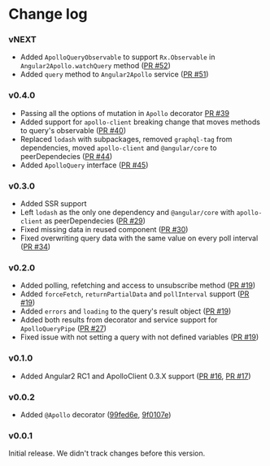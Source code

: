 # Change log

### vNEXT

- Added `ApolloQueryObservable` to support `Rx.Observable` in `Angular2Apollo.watchQuery` method ([PR #52](https://github.com/apollostack/angular2-apollo/pull/52))
- Added `query` method to `Angular2Apollo` service ([PR #51](https://github.com/apollostack/angular2-apollo/pull/51))

### v0.4.0

- Passing all the options of mutation in `Apollo` decorator [PR #39](https://github.com/apollostack/angular2-apollo/pull/39)
- Added support for `apollo-client` breaking change that moves methods to query's observable ([PR #40](https://github.com/apollostack/angular2-apollo/pull/40))
- Replaced `lodash` with subpackages, removed `graphql-tag` from dependencies, moved `apollo-client` and `@angular/core` to peerDependecies ([PR #44](https://github.com/apollostack/angular2-apollo/pull/44))
- Added `ApolloQuery` interface ([PR #45](https://github.com/apollostack/angular2-apollo/pull/45))

### v0.3.0

- Added SSR support
- Left `lodash` as the only one dependency and `@angular/core` with `apollo-client` as peerDependecies ([PR #29](https://github.com/apollostack/angular2-apollo/pull/29))
- Fixed missing data in reused component ([PR #30](https://github.com/apollostack/angular2-apollo/pull/30))
- Fixed overwriting query data with the same value on every poll interval ([PR #34](https://github.com/apollostack/angular2-apollo/pull/34))

### v0.2.0

- Added polling, refetching and access to unsubscribe method ([PR #19](https://github.com/apollostack/angular2-apollo/pull/19))
- Added `forceFetch`, `returnPartialData` and `pollInterval` support ([PR #19](https://github.com/apollostack/angular2-apollo/pull/19))
- Added `errors` and `loading` to the query's result object ([PR #19](https://github.com/apollostack/angular2-apollo/pull/19))
- Added both results from decorator and service support for `ApolloQueryPipe` ([PR #27](https://github.com/apollostack/angular2-apollo/pull/27))
- Fixed issue with not setting a query with not defined variables ([PR #19](https://github.com/apollostack/angular2-apollo/pull/19))

### v0.1.0

- Added Angular2 RC1 and ApolloClient 0.3.X support ([PR #16](https://github.com/apollostack/angular2-apollo/pull/16), [PR #17](https://github.com/apollostack/angular2-apollo/pull/17))

### v0.0.2

- Added `@Apollo` decorator ([99fed6e](https://github.com/apollostack/angular2-apollo/commit/99fed6e), [9f0107e](https://github.com/apollostack/angular2-apollo/commit/9f0107e))


### v0.0.1

Initial release. We didn't track changes before this version.
